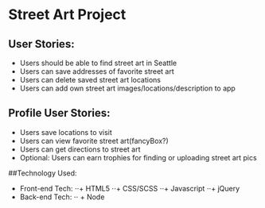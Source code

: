 # Street Art Project

## User Stories: 
+ Users should be able to find street art in Seattle
+ Users can save addresses of favorite street art 
+ Users can delete saved street art locations 
+ Users can add own street art images/locations/description to app

## Profile User Stories: 
+ Users save locations to visit 
+ Users can view favorite street art(fancyBox?)
+ Users can get directions to street art 
+ Optional: Users can earn trophies for finding or uploading street art pics

##Technology Used: 
* Front-end Tech:
⋅⋅+ HTML5 
⋅⋅+ CSS/SCSS
⋅⋅+ Javascript 
⋅⋅+ jQuery 
* Back-end Tech: 
⋅⋅ + Node
